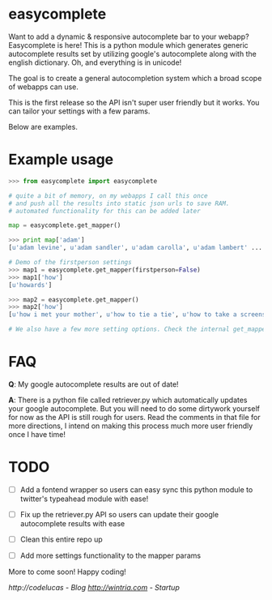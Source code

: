 easycomplete
============
Want to add a dynamic & responsive autocomplete bar
to your webapp? Easycomplete is here! This is a python module 
which generates generic autocomplete results set by utilizing 
google's autocomplete along with the english dictionary. Oh, and
everything is in unicode!

The goal is to create a general autocompletion system which a
broad scope of webapps can use.

This is the first release so the API isn't super user friendly
but it works. You can tailor your settings with a few params.

Below are examples. 

Example usage
=============

```python
>>> from easycomplete import easycomplete

# quite a bit of memory, on my webapps I call this once
# and push all the results into static json urls to save RAM.
# automated functionality for this can be added later

map = easycomplete.get_mapper()

>>> print map['adam']
[u'adam levine', u'adam sandler', u'adam carolla', u'adam lambert' ... ] # limited to 10 results

# Demo of the firstperson settings
>>> map1 = easycomplete.get_mapper(firstperson=False)
>>> map1['how']
[u'howards']

>>> map2 = easycomplete.get_mapper()
>>> map2['how']
[u'how i met your mother', u'how to tie a tie', u'how to take a screenshot on a mac', ...]

# We also have a few more setting options. Check the internal get_mapper()'s params!
```

FAQ
===
__Q__: My google autocomplete results are out of date!

__A__: There is a python file called retriever.py which automatically
   updates your google autocomplete. But you will need to do some
   dirtywork yourself for now as the API is still rough for users.
   Read the comments in that file for more directions, I intend on
   making this process much more user friendly once I have time!


TODO
====
- [ ] Add a fontend wrapper so users can easy sync this python
      module to twitter's typeahead module with ease!
- [ ] Fix up the retriever.py API so users can
      update their google autocomplete results with ease
- [ ] Clean this entire repo up
- [ ] Add more settings functionality to the mapper params


More to come soon! Happy coding!


*http://codelucas   - Blog
http://wintria.com - Startup*

